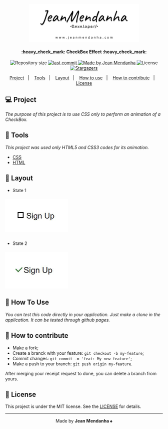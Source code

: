 <h4 align="center">
    <img src="./img/topo_black.png" width="350px" /><br>
</h4>

<h4 align="center"> 
	:heavy_check_mark: CheckBox Effect :heavy_check_mark:
</h4>

<p align="center">
  <img alt="Repository size" src="https://img.shields.io/github/repo-size/JeanMendanhaJr/css-CheckBoxEffect">
    
  <a href="https://github.com/JeanMendanhaJr/css-CheckBoxEffect/commits/master">
    <img alt="last commit" src="https://img.shields.io/github/last-commit/JeanMendanhaJr/css-CheckBoxEffect">
  </a>
  
  <a href="https://www.linkedin.com/in/jeancarlosmendanha/">
    <img alt="Made by Jean Mendanha" src="https://img.shields.io/badge/made%20by-JeanMendanha-%2304D361">
  </a>

  <img alt="License" src="https://img.shields.io/badge/license-MIT-brightgreen">
   <a href="https://github.com/JeanMendanhaJr/css-CheckBoxEffect/stargazers">
    <img alt="Stargazers" src="https://img.shields.io/github/stars/JeanMendanhaJr/BeTheHero?style=social">
  </a>
</p>

<p align="center">
  <a href="#-project">Project</a>&nbsp;&nbsp;&nbsp;|&nbsp;&nbsp;&nbsp;
  <a href="#-tools">Tools</a>&nbsp;&nbsp;&nbsp;|&nbsp;&nbsp;&nbsp;
  <a href="#-layout">Layout</a>&nbsp;&nbsp;&nbsp;|&nbsp;&nbsp;&nbsp;
  <a href="#-how-to-use">How to use</a>&nbsp;&nbsp;&nbsp;|&nbsp;&nbsp;&nbsp;
  <a href="#-how-to-contribute">How to contribute</a>&nbsp;&nbsp;&nbsp;|&nbsp;&nbsp;&nbsp;
  <a href="#-license">License</a>
</p>

## 💻 Project

*The purpose of this project is to use CSS only to perform an animation of a CheckBox.*

## 🔨 Tools

*This project was used only HTML5 and CSS3 codes for its animation.*

- [CSS](https://developer.mozilla.org/pt-BR/docs/Web/CSS) 
- [HTML](https://developer.mozilla.org/pt-BR/docs/Web/HTML)

    
## 🔖 Layout

* State 1
<h5>
    <img src="./img/check.png" width="200px" /><br>
</h5>

* State 2
<h5>
    <img src="./img/checked.png" width="200px" /><br>
</h5>

## 🔩 How To Use

*You can test this code directly in your application. Just make a clone in the application. It can be tested through github pages.*

## 🤔 How to contribute

- Make a fork;
- Create a branck with your feature: `git checkout -b my-feature`;
- Commit changes: `git commit -m 'feat: My new feature'`;
- Make a push to your branch: `git push origin my-feature`.

After merging your receipt request to done, you can delete a branch from yours.

## 📝 License

This project is under the MIT license. See the [LICENSE](LICENSE.md) for details.

---

<p align="center">Made by <strong>Jean Mendanha ♠️ </p> 





